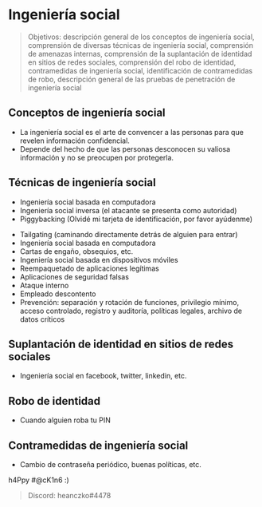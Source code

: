 # Ingeniería social

> Objetivos: descripción general de los conceptos de ingeniería social, comprensión de diversas técnicas de ingeniería social, comprensión de amenazas internas, comprensión de la suplantación de identidad en sitios de redes sociales, comprensión del robo de identidad, contramedidas de ingeniería social, identificación de contramedidas de robo, descripción general de las pruebas de penetración de ingeniería social

## Conceptos de ingeniería social

* La ingeniería social es el arte de convencer a las personas para que revelen información confidencial.
* Depende del hecho de que las personas desconocen su valiosa información y no se preocupen por protegerla.

## Técnicas de ingeniería social

* Ingeniería social basada en computadora
* Ingeniería social inversa (el atacante se presenta como autoridad)
* Piggybacking (Olvidé mi tarjeta de identificación, por favor ayúdenme)
- Tailgating (caminando directamente detrás de alguien para entrar)
- Ingeniería social basada en computadora
- Cartas de engaño, obsequios, etc.
- Ingeniería social basada en dispositivos móviles
- Reempaquetado de aplicaciones legítimas
- Aplicaciones de seguridad falsas
- Ataque interno
- Empleado descontento
- Prevención: separación y rotación de funciones, privilegio mínimo, acceso controlado, registro y auditoría, políticas legales, archivo de datos críticos

## Suplantación de identidad en sitios de redes sociales

* Ingeniería social en facebook, twitter, linkedin, etc.

## Robo de identidad

- Cuando alguien roba tu PIN

## Contramedidas de ingeniería social

- Cambio de contraseña periódico, buenas políticas, etc.

h4Ppy #@cK1n6 :)
> Discord: heanczko#4478
